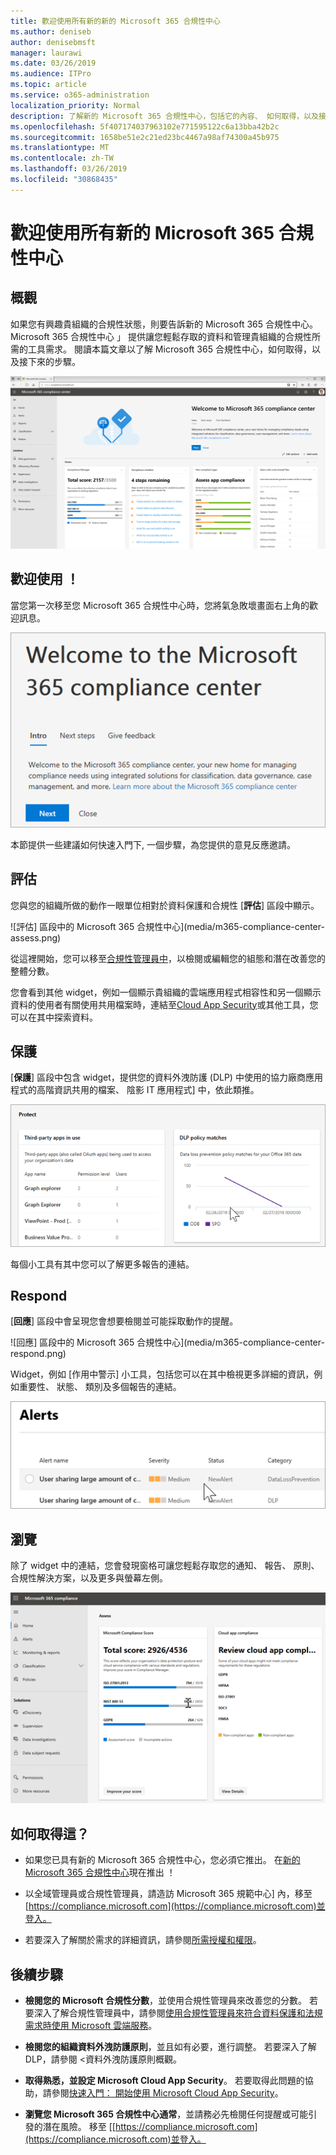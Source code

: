```yaml
---
title: 歡迎使用所有新的新的 Microsoft 365 合規性中心
ms.author: deniseb
author: denisebmsft
manager: laurawi
ms.date: 03/26/2019
ms.audience: ITPro
ms.topic: article
ms.service: o365-administration
localization_priority: Normal
description: 了解新的 Microsoft 365 合規性中心，包括它的內容、 如何取得，以及接下來的步驟。
ms.openlocfilehash: 5f407174037963102e771595122c6a13bba42b2c
ms.sourcegitcommit: 1658be51e2c21ed23bc4467a98af74300a45b975
ms.translationtype: MT
ms.contentlocale: zh-TW
ms.lasthandoff: 03/26/2019
ms.locfileid: "30868435"
---
```

# <a name="welcome-to-your-all-new-microsoft-365-compliance-center"></a>歡迎使用所有新的 Microsoft 365 合規性中心

## <a name="overview"></a>概觀

如果您有興趣貴組織的合規性狀態，則要告訴新的 Microsoft 365 合規性中心。 Microsoft 365 合規性中心 」 提供讓您輕鬆存取的資料和管理貴組織的合規性所需的工具需求。 閱讀本篇文章以了解 Microsoft 365 合規性中心，如何取得，以及接下來的步驟。

[![Microsoft 365 合規性中心](media/m365-compliance-center.png)](https://compliance.microsoft.com)

## <a name="welcome"></a>歡迎使用 ！

當您第一次移至您 Microsoft 365 合規性中心時，您將氣急敗壞畫面右上角的歡迎訊息。

![Microsoft 365 合規性中心簡介](media/m365-compliancecenter-welcomesteps.png)

本節提供一些建議如何快速入門下, 一個步驟，為您提供的意見反應邀請。

## <a name="assess"></a>評估

您與您的組織所做的動作一眼單位相對於資料保護和合規性 [**評估**] 區段中顯示。

![評估] 區段中的 Microsoft 365 合規性中心](media/m365-compliance-center-assess.png)

從這裡開始，您可以移至[合規性管理員中](meet-data-protection-and-regulatory-reqs-using-microsoft-cloud.md)，以檢閱或編輯您的組態和潛在改善您的整體分數。

您會看到其他 widget，例如一個顯示貴組織的雲端應用程式相容性和另一個顯示資料的使用者有關使用共用檔案時，連結至[Cloud App Security](https://docs.microsoft.com/cloud-app-security/)或其他工具，您可以在其中探索資料。

## <a name="protect"></a>保護

[**保護**] 區段中包含 widget，提供您的資料外洩防護 (DLP) 中使用的協力廠商應用程式的高階資訊共用的檔案、 陰影 IT 應用程式] 中，依此類推。 

![保護 Microsoft 365 合規性中心中的區段](media/m365-compliance-center-protect.png)

每個小工具有其中您可以了解更多報告的連結。

## <a name="respond"></a>Respond

[**回應**] 區段中會呈現您會想要檢閱並可能採取動作的提醒。

![回應] 區段中的 Microsoft 365 合規性中心](media/m365-compliance-center-respond.png)

Widget，例如 [作用中警示] 小工具，包括您可以在其中檢視更多詳細的資訊，例如重要性、 狀態、 類別及多個報告的連結。

![作用中警示的詳細資訊](media/m365-compliance-center-alerts-details.png) 

## <a name="navigate"></a>瀏覽

除了 widget 中的連結，您會發現窗格可讓您輕鬆存取您的通知、 報告、 原則、 合規性解決方案，以及更多與螢幕左側。 

![在 Microsoft 365 合規性中心中的導覽](media/m365-compliance-center-leftnav.png)

## <a name="how-do-i-get-this"></a>如何取得這？

- 如果您已具有新的 Microsoft 365 合規性中心，您必須它推出。 在[新的 Microsoft 365 合規性中心](microsoft-security-and-compliance.md#microsoft-365-compliance-center)現在推出 ！

- 以全域管理員或合規性管理員，請造訪 Microsoft 365 規範中心] 內，移至[https://compliance.microsoft.com](https://compliance.microsoft.com)並登入。 

- 若要深入了解關於需求的詳細資訊，請參閱[所需授權和權限](microsoft-security-and-compliance.md#required-licenses-and-permissions)。

## <a name="next-steps"></a>後續步驟

- **檢閱您的 Microsoft 合規性分數**，並使用合規性管理員來改善您的分數。 若要深入了解合規性管理員中，請參閱[使用合規性管理員來符合資料保護和法規需求時使用 Microsoft 雲端服務](meet-data-protection-and-regulatory-reqs-using-microsoft-cloud.md)。

- **檢閱您的組織資料外洩防護原則**，並且如有必要，進行調整。 若要深入了解 DLP，請參閱 <<c0>資料外洩防護原則概觀。 

- **取得熟悉，並設定 Microsoft Cloud App Security**。 若要取得此問題的協助，請參閱[快速入門： 開始使用 Microsoft Cloud App Security](https://docs.microsoft.com/cloud-app-security/getting-started-with-cloud-app-security)。  

- **瀏覽您 Microsoft 365 合規性中心通常**，並請務必先檢閱任何提醒或可能引發的潛在風險。 移至 [[https://compliance.microsoft.com](https://compliance.microsoft.com)並登入。
